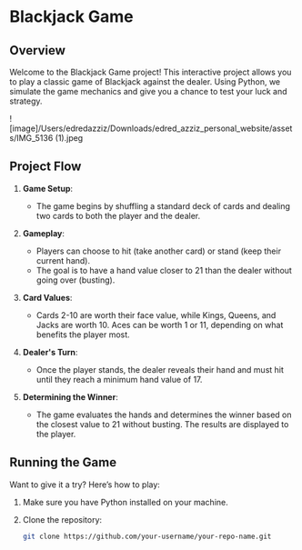 # Blackjack Game

## Overview

Welcome to the Blackjack Game project! This interactive project allows you to play a classic game of Blackjack against the dealer. Using Python, we simulate the game mechanics and give you a chance to test your luck and strategy.

![image]/Users/edredazziz/Downloads/edred_azziz_personal_website/assets/IMG_5136 (1).jpeg

## Project Flow

1. **Game Setup**:
   - The game begins by shuffling a standard deck of cards and dealing two cards to both the player and the dealer.

2. **Gameplay**:
   - Players can choose to hit (take another card) or stand (keep their current hand).
   - The goal is to have a hand value closer to 21 than the dealer without going over (busting).

3. **Card Values**:
   - Cards 2-10 are worth their face value, while Kings, Queens, and Jacks are worth 10. Aces can be worth 1 or 11, depending on what benefits the player most.

4. **Dealer's Turn**:
   - Once the player stands, the dealer reveals their hand and must hit until they reach a minimum hand value of 17.

5. **Determining the Winner**:
   - The game evaluates the hands and determines the winner based on the closest value to 21 without busting. The results are displayed to the player.

## Running the Game

Want to give it a try? Here’s how to play:

1. Make sure you have Python installed on your machine.

2. Clone the repository:

   ```bash
   git clone https://github.com/your-username/your-repo-name.git
